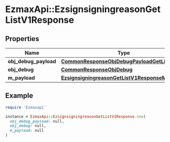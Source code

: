 # EzmaxApi::EzsignsigningreasonGetListV1Response

## Properties

| Name | Type | Description | Notes |
| ---- | ---- | ----------- | ----- |
| **obj_debug_payload** | [**CommonResponseObjDebugPayloadGetList**](CommonResponseObjDebugPayloadGetList.md) |  |  |
| **obj_debug** | [**CommonResponseObjDebug**](CommonResponseObjDebug.md) |  | [optional] |
| **m_payload** | [**EzsignsigningreasonGetListV1ResponseMPayload**](EzsignsigningreasonGetListV1ResponseMPayload.md) |  |  |

## Example

```ruby
require 'Ezmaxapi'

instance = EzmaxApi::EzsignsigningreasonGetListV1Response.new(
  obj_debug_payload: null,
  obj_debug: null,
  m_payload: null
)
```

